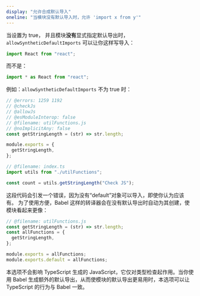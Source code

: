 ```yaml
---
display: "允许合成默认导入"
oneline: "当模块没有默认导入时，允许 'import x from y'"
---
```


当设置为 true， 并且模块**没有**显式指定默认导出时，`allowSyntheticDefaultImports` 可以让你这样写导入：

```ts
import React from "react";
```

而不是：

```ts
import * as React from "react";
```

例如：`allowSyntheticDefaultImports` 不为 true 时：

```ts twoslash
// @errors: 1259 1192
// @checkJs
// @allowJs
// @esModuleInterop: false
// @filename: utilFunctions.js
// @noImplicitAny: false
const getStringLength = (str) => str.length;

module.exports = {
  getStringLength,
};

// @filename: index.ts
import utils from "./utilFunctions";

const count = utils.getStringLength("Check JS");
```

这段代码会引发一个错误，因为没有“default”对象可以导入，即使你认为应该有。
为了使用方便，Babel 这样的转译器会在没有默认导出时自动为其创建，使模块看起来更像：

```js
// @filename: utilFunctions.js
const getStringLength = (str) => str.length;
const allFunctions = {
  getStringLength,
};

module.exports = allFunctions;
module.exports.default = allFunctions;
```

本选项不会影响 TypeScript 生成的 JavaScript，它仅对类型检查起作用。当你使用 Babel 生成额外的默认导出，从而使模块的默认导出更易用时，本选项可以让 TypeScript 的行为与 Babel 一致。
